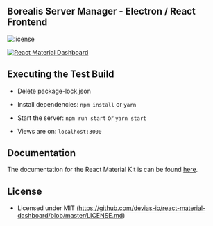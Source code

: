## Borealis Server Manager - Electron / React Frontend
![license](https://img.shields.io/badge/license-MIT-blue.svg)

[![React Material Dashboard](https://cdn.discordapp.com/attachments/276981822343086081/605289140191232000/unknown.png)]()

## Executing the Test Build

- Delete package-lock.json

- Install dependencies: `npm install` or `yarn`

- Start the server: `npm run start` or `yarn start`

- Views are on: `localhost:3000`

## Documentation

The documentation for the React Material Kit is can be found [here](https://material-ui.com?ref=devias-io).

## License

- Licensed under MIT (https://github.com/devias-io/react-material-dashboard/blob/master/LICENSE.md)
